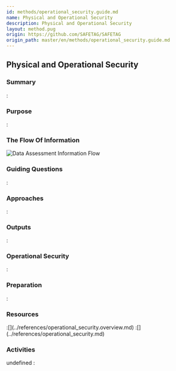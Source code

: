 ```yaml
---
id: methods/operational_security.guide.md
name: Physical and Operational Security
description: Physical and Operational Security
layout: method.pug
origin: https://github.com/SAFETAG/SAFETAG
origin_path: master/en/methods/operational_security.guide.md
---
```


## Physical and Operational Security

### Summary
:[](../methods/operational_security/summary.md)
### Purpose
:[](../methods/operational_security/purpose.md)
### The Flow Of Information
![Data Assessment Information Flow](images/info_flows/physical_assessment.svg)

### Guiding Questions
:[](../methods/operational_security/guiding_questions.md)
### Approaches
:[](../methods/operational_security/approaches.md)
### Outputs
:[](../methods/operational_security/output.md)
### Operational Security
:[](../methods/operational_security/operational_security.md)
### Preparation
:[](../methods/operational_security/preparation.md)



### Resources

<div class="greybox">
:[](../references/operational_security.overview.md)
:[](../references/operational_security.md)
</div>

### Activities
undefined
:[](../references/footnotes.md)

